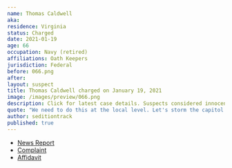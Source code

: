 ```yaml
---
name: Thomas Caldwell
aka:
residence: Virginia
status: Charged
date: 2021-01-19
age: 66
occupation: Navy (retired)
affiliations: Oath Keepers
jurisdiction: Federal
before: 066.png
after:
layout: suspect
title: Thomas Caldwell charged on January 19, 2021
image: /images/preview/066.png
description: Click for latest case details. Suspects considered innocent until proven guilty.
quote: "We need to do this at the local level. Let's storm the capitol in Ohio. Tell me when!"
author: seditiontrack
published: true
---
```


- [News Report](https://www.washingtonpost.com/local/legal-issues/conspiracy-oath-keeper-arrest-capitol-riot/2021/01/19/fb84877a-5a4f-11eb-8bcf-3877871c819d_story.html)
- [Complaint](https://www.justice.gov/opa/page/file/1356331/download)
- [Affidavit](https://www.justice.gov/opa/page/file/1356326/download)
